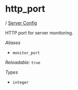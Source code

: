# http_port

/ [Server Config](/ref/config/index.md) 

HTTP port for server monitoring.

*Aliases*

- `monitor_port`


*Reloadable*: `true`

*Types*

- `integer`


